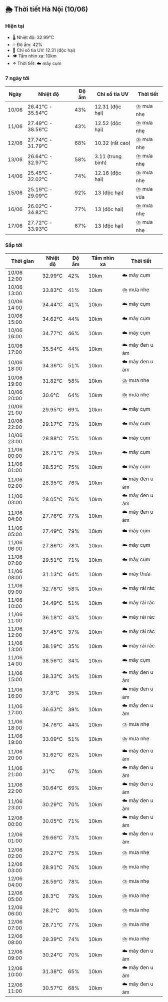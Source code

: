 ## 🌦️ Thời tiết Hà Nội (10/06)

### Hiện tại

- 🌡️ Nhiệt độ: 32.99℃
- 💦 Độ ẩm: 42%
- 🌟 Chỉ số tia UV: 12.31 (độc hại)
- 👁️ Tầm nhìn xa: 10km
- ☂️ Thời tiết: ☁️ mây cụm

### 7 ngày tới

| Ngày | Nhiệt độ | Độ ẩm | Chỉ số tia UV | Thời tiết |
| --- | --- | --- | --- | --- |
| 10/06 | 26.41℃ - 35.54℃ | 43% | 12.31 (độc hại) | ⛈️ mưa nhẹ |
| 11/06 | 27.49℃ - 38.56℃ | 43% | 12.52 (độc hại) | ⛈️ mưa nhẹ |
| 12/06 | 27.74℃ - 31.79℃ | 68% | 10.32 (rất cao) | ⛈️ mưa nhẹ |
| 13/06 | 26.64℃ - 32.97℃ | 58% | 3.11 (trung bình) | ⛈️ mưa nhẹ |
| 14/06 | 25.45℃ - 32.02℃ | 74% | 12.16 (độc hại) | ⛈️ mưa nhẹ |
| 15/06 | 25.19℃ - 29.09℃ | 92% | 13 (độc hại) | ⛈️ mưa vừa |
| 16/06 | 26.02℃ - 34.82℃ | 77% | 13 (độc hại) | ⛈️ mưa nhẹ |
| 17/06 | 27.72℃ - 33.93℃ | 67% | 13 (độc hại) | ⛈️ mưa nhẹ |

### Sắp tới

| Thời gian | Nhiệt độ | Độ ẩm | Tầm nhìn xa | Thời tiết |
| --- | --- | --- | --- | --- |
| 10/06 12:00 | 32.99℃ | 42% | 10km | ☁️ mây cụm |
| 10/06 13:00 | 33.83℃ | 41% | 10km | ⛈️ mưa nhẹ |
| 10/06 14:00 | 34.44℃ | 41% | 10km | ☁️ mây cụm |
| 10/06 15:00 | 34.62℃ | 44% | 10km | ☁️ mây cụm |
| 10/06 16:00 | 34.77℃ | 46% | 10km | ☁️ mây cụm |
| 10/06 17:00 | 35.54℃ | 44% | 10km | ☁️ mây đen u ám |
| 10/06 18:00 | 34.36℃ | 51% | 10km | ☁️ mây đen u ám |
| 10/06 19:00 | 31.82℃ | 58% | 10km | ⛈️ mưa nhẹ |
| 10/06 20:00 | 30.6℃ | 64% | 10km | ⛈️ mưa nhẹ |
| 10/06 21:00 | 29.95℃ | 69% | 10km | ☁️ mây cụm |
| 10/06 22:00 | 29.17℃ | 73% | 10km | ☁️ mây cụm |
| 10/06 23:00 | 28.88℃ | 75% | 10km | ☁️ mây cụm |
| 11/06 00:00 | 28.71℃ | 75% | 10km | ☁️ mây cụm |
| 11/06 01:00 | 28.52℃ | 75% | 10km | ☁️ mây cụm |
| 11/06 02:00 | 28.35℃ | 76% | 10km | ☁️ mây đen u ám |
| 11/06 03:00 | 28.05℃ | 76% | 10km | ☁️ mây đen u ám |
| 11/06 04:00 | 27.76℃ | 77% | 10km | ☁️ mây đen u ám |
| 11/06 05:00 | 27.49℃ | 79% | 10km | ☁️ mây cụm |
| 11/06 06:00 | 27.86℃ | 78% | 10km | ☁️ mây cụm |
| 11/06 07:00 | 29.51℃ | 71% | 10km | ☁️ mây cụm |
| 11/06 08:00 | 31.13℃ | 64% | 10km | ☁️ mây thưa |
| 11/06 09:00 | 32.78℃ | 58% | 10km | ☁️ mây rải rác |
| 11/06 10:00 | 34.49℃ | 51% | 10km | ☁️ mây rải rác |
| 11/06 11:00 | 36.18℃ | 43% | 10km | ☁️ mây rải rác |
| 11/06 12:00 | 37.45℃ | 37% | 10km | ☁️ mây rải rác |
| 11/06 13:00 | 38.19℃ | 35% | 10km | ☁️ mây rải rác |
| 11/06 14:00 | 38.56℃ | 34% | 10km | ☁️ mây cụm |
| 11/06 15:00 | 38.33℃ | 34% | 10km | ☁️ mây đen u ám |
| 11/06 16:00 | 37.8℃ | 35% | 10km | ☁️ mây đen u ám |
| 11/06 17:00 | 36.63℃ | 39% | 10km | ☁️ mây đen u ám |
| 11/06 18:00 | 34.76℃ | 44% | 10km | ⛈️ mưa nhẹ |
| 11/06 19:00 | 33.09℃ | 51% | 10km | ⛈️ mưa nhẹ |
| 11/06 20:00 | 31.62℃ | 62% | 10km | ☁️ mây đen u ám |
| 11/06 21:00 | 31℃ | 67% | 10km | ☁️ mây đen u ám |
| 11/06 22:00 | 30.64℃ | 69% | 10km | ☁️ mây đen u ám |
| 11/06 23:00 | 30.29℃ | 70% | 10km | ☁️ mây đen u ám |
| 12/06 00:00 | 30.05℃ | 71% | 10km | ☁️ mây đen u ám |
| 12/06 01:00 | 29.66℃ | 73% | 10km | ☁️ mây đen u ám |
| 12/06 02:00 | 29.27℃ | 75% | 10km | ⛈️ mưa nhẹ |
| 12/06 03:00 | 28.91℃ | 76% | 10km | ⛈️ mưa nhẹ |
| 12/06 04:00 | 28.59℃ | 78% | 10km | ⛈️ mưa nhẹ |
| 12/06 05:00 | 28.3℃ | 79% | 10km | ⛈️ mưa nhẹ |
| 12/06 06:00 | 28.2℃ | 80% | 10km | ⛈️ mưa nhẹ |
| 12/06 07:00 | 28.71℃ | 77% | 10km | ⛈️ mưa nhẹ |
| 12/06 08:00 | 29.39℃ | 74% | 10km | ⛈️ mưa nhẹ |
| 12/06 09:00 | 30.24℃ | 70% | 10km | ☁️ mây đen u ám |
| 12/06 10:00 | 31.38℃ | 65% | 10km | ☁️ mây đen u ám |
| 12/06 11:00 | 30.57℃ | 68% | 10km | ☁️ mây đen u ám |
